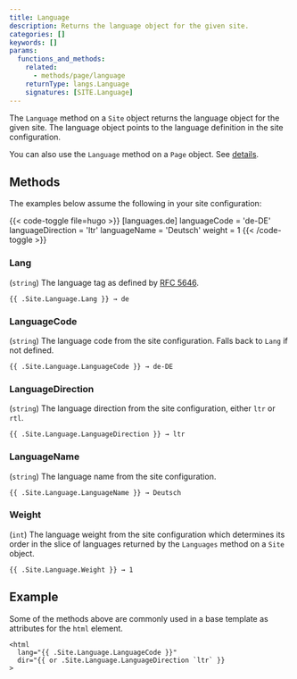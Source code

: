 ```yaml
---
title: Language
description: Returns the language object for the given site.
categories: []
keywords: []
params:
  functions_and_methods:
    related:
      - methods/page/language
    returnType: langs.Language
    signatures: [SITE.Language]
---
```


The `Language` method on a `Site` object returns the language object for the given site. The language object points to the language definition in the site configuration.

You can also use the `Language` method on a `Page` object. See&nbsp;[details].

## Methods

The examples below assume the following in your site configuration:

{{< code-toggle file=hugo >}}
[languages.de]
languageCode = 'de-DE'
languageDirection = 'ltr'
languageName = 'Deutsch'
weight = 1
{{< /code-toggle >}}

### Lang

(`string`) The language tag as defined by [RFC 5646].

```go-html-template
{{ .Site.Language.Lang }} → de
```

### LanguageCode

(`string`) The language code from the site configuration. Falls back to `Lang` if not defined.

```go-html-template
{{ .Site.Language.LanguageCode }} → de-DE
```

### LanguageDirection

(`string`) The language direction from the site configuration, either `ltr` or `rtl`.

```go-html-template
{{ .Site.Language.LanguageDirection }} → ltr
```

### LanguageName

(`string`) The language name from the site configuration.

```go-html-template
{{ .Site.Language.LanguageName }} → Deutsch
```

### Weight

(`int`) The language weight from the site configuration which determines its order in the slice of languages returned by the `Languages` method on a `Site` object.

```go-html-template
{{ .Site.Language.Weight }} → 1
```

## Example

Some of the methods above are commonly used in a base template as attributes for the `html` element.

```go-html-template
<html
  lang="{{ .Site.Language.LanguageCode }}" 
  dir="{{ or .Site.Language.LanguageDirection `ltr` }}
>
```

[details]: /methods/page/language/
[RFC 5646]: https://datatracker.ietf.org/doc/html/rfc5646
